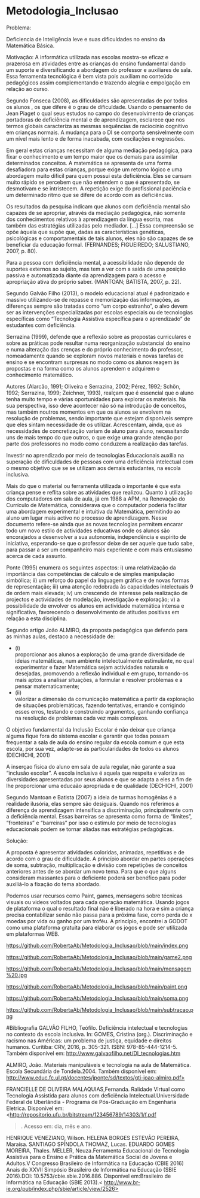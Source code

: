 # Metodologia_Inclusao

Problema: 

Deficiencia de Inteligência leve e suas dificuldades no ensino da Matemática Básica. 

Motivação:
  A informática utilizada nas escolas   mostra-se  eficaz e prazerosa em atividades entre as  crianças do ensino fundamental dando um suporte e diversificando a abordagem do professor e auxiliares de sala. Essa ferramenta tecnológica é bem vista pois auxiliam no conteúdo pedagógicos assim complementando e trazendo alegria e empolgação em relação ao curso.

  Segundo Fonseca (2008), as dificuldades são apresentadas de por todos os alunos , os que difere é o grau de dificuldade. Usando o pensamento de Jean Piaget o qual seus estudos no campo do desenvolvimento de crianças portadoras de deficiência mental e de aprendizagem, esclarece que nos termos globais caracteriza as mesmas sequências de raciocínio cognitivo em crianças normais. A mudança para o DI se comporta sensivelmente com um nível mais lento e de forma inacabada, com oscilações e regressões.

  Em geral estas crianças necessitam de alguma mediação pedagógica, para fixar o conhecimento  e  um tempo maior que os demais para assimilar determinados conceitos.  A matemática se apresenta de uma forma desafiadora para estas crianças, porque exige  um retorno lógico e uma abordagem muito dificil para quem possui esta deficiência. Eles se cansam muito rápido se percebem que não entendem o que é apresentado, se desmotivam e se intristecem. A  repetição exige do profissional paciência  e um determinado ritmo que se difere de acordo com as deficiẽncias.

  Os resultados da pesquisa indicam que alunos com deficiência mental são capazes de se apropriar, através da mediação pedagógica, não somente dos conhecimentos relativos à aprendizagem da língua escrita, mas também das estratégias utilizadas pelo mediador. [...] Essa compreensão se opõe àquela que supõe que, dadas as características genéticas, psicológicas e comportamentais de tais alunos, eles não são capazes de se beneficiar da educação formal. (FERNANDES; FIGUEIREDO; SALUSTIANO, 2007, p. 80). 

  Para a pessoa com deficiência mental, a acessibilidade não depende de suportes externos ao sujeito, mas tem a ver com a saída de uma posição passiva e automatizada diante da aprendizagem para o acesso e apropriação ativa do próprio saber. (MANTOAN; BATISTA, 2007, p. 22). 
	
  Segundo Galvão Filho (2013), o modelo educacional atual é padronizado e massivo utilizando-se de repasse e memorização das informações, as diferenças sempre são tratadas como “um corpo estranho”, o alvo devem ser as intervenções especializadas por escolas especiais ou de tecnologias específicas como “Tecnologia Assistiva específica para o aprendizado” de estudantes com deficiẽncia.

  Serrazina (1999), defende que a reflexão sobre as propostas curriculares e sobre as práticas pode resultar numa reorganização substancial do ensino e numa alteração das crenças e do próprio conhecimento do professor, nomeadamente quando se exploram novos materiais e novas tarefas de ensino e se encontram surpresas no modo como os alunos reagem às propostas e na forma como os alunos aprendem e adquirem o conhecimento matemático. 

  Autores (Alarcão, 1991; Oliveira e Serrazina, 2002; Pérez, 1992; Schön, 1992; Serrazina, 1999; Zeichner, 1993), realçam que é essencial que o aluno tenha muito tempo e várias oportunidades para explorar os materiais. Na sua perspectiva, isso deve acontecer não só na introdução de conceitos, mas também noutros momentos em que os alunos se envolvem na resolução de problemas, sendo importante que estejam disponíveis sempre que eles sintam necessidade de os utilizar. Acrescentam, ainda, que as necessidades de concretização variam de aluno para aluno, necessitando uns de mais tempo do que outros, o que exige uma grande atenção por parte dos professores no modo como conduzem a realização das tarefas. 

 Investir no aprendizado por meio de tecnologias Educacionais  auxilia na superação de dificuldades de pessoas com uma deficiência intelectual com o mesmo objetivo que se se utilizam aos demais estudantes, na escola inclusiva.

 Mais do que o material ou ferramenta utilizada o importante é que esta criança pense e reflita sobre as atividades que realizou. Quanto à utilização dos computadores em sala de aula, já em 1988 a APM, na Renovação do Currículo de Matemática, considerava que o computador poderia facilitar uma abordagem experimental e intuitiva da Matemática, permitindo ao aluno um lugar mais activo no processo de aprendizagem. Nesse documento refere-se ainda que as novas tecnologias permitem encarar todo um novo estilo de actividades educativas onde os alunos são encorajados a desenvolver a sua autonomia, independência e espírito de iniciativa, esperando-se que o professor deixe de ser aquele que tudo sabe, para passar a ser um companheiro mais experiente e com mais entusiasmo acerca de cada assunto. 

  Ponte (1995) enumera os seguintes aspectos: i) uma relativização da importância das competências de cálculo e de simples manipulação simbólica; ii) um reforço do papel da linguagem gráfica e de novas formas de representação; iii) uma atenção redobrada às capacidades intelectuais 9 de ordem mais elevada; iv) um crescendo de interesse pela realização de projectos e actividades de modelação, investigação e exploração; v) a possibilidade de envolver os alunos em actividade matemática intensa e significativa, favorecendo o desenvolvimento de atitudes positivas em relação a esta disciplina. 

  Segundo artigo João ALMIRO, da proposta pedagógica que defendo para as minhas aulas, destaco a necessidade de: 
  
  <ul>
	<li>(i)</li> proporcionar aos alunos a exploração de uma grande diversidade de ideias matemáticas, num ambiente intelectualmente estimulante, no qual experimentar e fazer Matemática sejam actividades naturais e desejadas, promovendo a reflexão individual e em grupo, tornando-os mais aptos a analisar situações, a formular e resolver problemas e a pensar matematicamente;
	<li>(ii)</li> valorizar a dimensão da comunicação matemática a partir da exploração de situações problemáticas, fazendo tentativas, errando e corrigindo esses erros, testando e construindo argumentos, ganhando confiança na resolução de problemas cada vez mais complexos. 
</ul>

  O objetivo fundamental da Inclusão Escolar é não deixar que criança alguma fique fora do sistema escolar e garantir que todas possam frequentar a sala de aula do ensino regular da escola comum e que esta escola, por sua vez, adapte-se ás particularidades de todos os alunos (DECHICHI, 2001)

  A inserçao física do aluno em sala de aula regular, não garante a sua “inclusão escolar”. A escola inclusiva é aquela que respeita e valoriza as diversidades apresentadas por seus alunos e que se adapta a eles a fim de lhe proporcionar uma educaão apropriada e de qualidade (DECHICHI, 2001)	

 Segundo Mantoan  e Batista (2007) a ideia de turmas homogênias  é a realidade ilusória, elas sempre são desiguais. Quando nos referimos a diferença de aprendizagem intensifica a discriminação, principalmente com a deficiência mental. Essas barreiras se apresenta como forma de “limites”, “fronteiras” e “barreiras” por isso o estimulo por meio de tecnologias educacionais podem se tornar aliadas nas estratégias pedagógicas.


Solução:

  A proposta é apresentar atividades coloridas, animadas, repetitivas e de acordo com  o grau de dificuldade. A princípio abordar em partes operações de soma, subtração, multiplicação e divisão com repetições de conceitos anteriores antes de se abordar um novo tema. Para que o que alguns consideram massantes para o deficiente poderá ser benéfico para poder auxiliá-lo a fixação do tema abordado. 
  
  Podemos usar recursos como Paint, games, mensagens sobre técnicas visuais ou videos voltados para cada operação matemática. Usando jogos de plataforma o qual o resultado final não é liberado na hora e sim a criança precisa contabilizar senão não passa para a próxima fase, como perda de x moedas por vida ou ganho por um troféu. A princípio, encontrei a GODOT como uma plataforma gratuita ṕara elaborar os jogos e pode ser utilizada em plataformas WEB.
  
  
  
https://github.com/RobertaAb/Metodologia_Inclusao/blob/main/index.png

https://github.com/RobertaAb/Metodologia_Inclusao/blob/main/game2.png

https://github.com/RobertaAb/Metodologia_Inclusao/blob/main/mensagem%20.jpg

https://github.com/RobertaAb/Metodologia_Inclusao/blob/main/paint.png

https://github.com/RobertaAb/Metodologia_Inclusao/blob/main/soma.png

https://github.com/RobertaAb/Metodologia_Inclusao/blob/main/subtracao.png


#Bibliografia
GALVÃO FILHO, Teófilo. Deficiência intelectual e tecnologias no contexto da escola inclusiva. In:
GOMES, Cristina (org.). Discriminação e racismo nas Américas: um problema de justiça, equidade e
direitos humanos. Curitiba: CRV, 2016, p. 305-321. ISBN: 978-85-444-1214-5.
Também disponível em: <http://www.galvaofilho.net/DI_tecnologias.htm> 

ALMIRO, João. Materiais manipuláveis e tecnologia na aula de Matemática. Escola Secundária de Tondela.2004.
Também disponível em: http://www.educ.fc.ul.pt/docentes/jponte/sd/textos/gti-joao-almiro.pdf> 

FRANCIELLE DE OLIVEIRA MALAQUIAS,Fernanda. Ralidade Virtual como Tecnologia Assistida para alunos com deficiência Intelectual.Universidade Federal de Uberlândia - Programa de Pós-Graduação em Engenharia Eletrica. Disponível em: <http://repositorio.ufu.br/bitstream/123456789/14303/1/f.pdf
>. Acesso em: dia, mês e ano.

 HENRIQUE VENEZIANO, Wilson. HELENA BORGES ESTEVÃO PEREIRA, Maraísa. SANTIAGO SPÍNDOLA THOMAZ, Lucas. EDUARDO GOMES MOREIRA, Thales. MELLER, Neuza.Ferramenta Educacional de Tecnologia Assistiva para o Ensino e Prática da Matemática Social de Jovens e Adultos.V Congresso Brasileiro de Informática na Educação (CBIE 2016) Anais do XXVII Simpósio Brasileiro de Informática na Educação (SBIE 2016).DOI: 10.5753/cbie.sbie.2016.886. Disponível em:Brasileiro de Informática na Educação (SBIE 2013).< http://www.br-ie.org/pub/index.php/sbie/article/view/2526>



